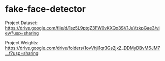 # fake-face-detector

Project Dataset: https://drive.google.com/file/d/1sz5L9ptgZ3FW0vKXQx3SV1JuVzkpGae3/view?usp=sharing

Project Weights: https://drive.google.com/drive/folders/1ovVhji1qr3Gs2jxZ_DDMyDBvM6JM7__f?usp=sharing
